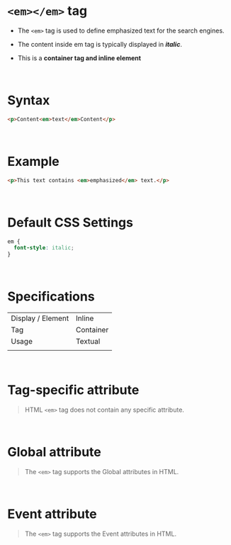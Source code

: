 # `<em></em>` tag

- The `<em>` tag is used to define emphasized text for the search engines.

- The content inside em tag is typically displayed in **_italic_**.

- This is a **container tag and inline element**

&nbsp;

# Syntax

```html
<p>Content<em>text</em>Content</p>
```

&nbsp;

# Example

```html
<p>This text contains <em>emphasized</em> text.</p>
```

&nbsp;

# Default CSS Settings

```css
em {
  font-style: italic;
}
```

&nbsp;

# Specifications

|                   |           |
| ----------------- | --------- |
| Display / Element | Inline    |
| Tag               | Container |
| Usage             | Textual   |
|                   |           |

&nbsp;

# Tag-specific attribute

> HTML `<em>` tag does not contain any specific attribute.

&nbsp;

# Global attribute

> The `<em>` tag supports the Global attributes in HTML.

&nbsp;

# Event attribute

> The `<em>` tag supports the Event attributes in HTML.
